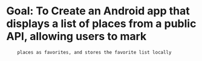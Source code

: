 # Goal: To Create an Android app that displays a list of places from a public API, allowing users to mark
        places as favorites, and stores the favorite list locally
